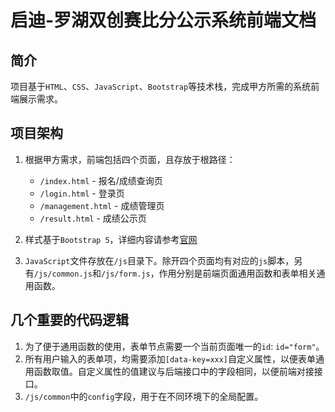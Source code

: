 # 启迪-罗湖双创赛比分公示系统前端文档

## 简介
项目基于`HTML`、`CSS`、`JavaScript`、`Bootstrap`等技术栈，完成甲方所需的系统前端展示需求。

## 项目架构
1. 根据甲方需求，前端包括四个页面，且存放于根路径：

   - `/index.html` - 报名/成绩查询页
   - `/login.html` - 登录页
   - `/management.html` - 成绩管理页
   - `/result.html` - 成绩公示页

2. 样式基于`Bootstrap 5`，详细内容请参考[官网](https://v5.bootcss.com/docs/getting-started/introduction/)

3. `JavaScript`文件存放在`/js`目录下。除开四个页面均有对应的`js`脚本，另有`/js/common.js`和`/js/form.js`，作用分别是前端页面通用函数和表单相关通用函数。

## 几个重要的代码逻辑
1. 为了便于通用函数的使用，表单节点需要一个当前页面唯一的`id`: `id="form"`。
2. 所有用户输入的表单项，均需要添加`[data-key=xxx]`自定义属性，以便表单通用函数取值。自定义属性的值建议与后端接口中的字段相同，以便前端对接接口。
3. `/js/common`中的`config`字段，用于在不同环境下的全局配置。
